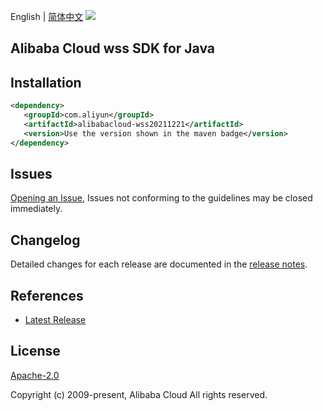 English | [简体中文](README-CN.md)
![](https://aliyunsdk-pages.alicdn.com/icons/AlibabaCloud.svg)

## Alibaba Cloud wss SDK for Java

## Installation

```xml
<dependency>
   <groupId>com.aliyun</groupId>
   <artifactId>alibabacloud-wss20211221</artifactId>
   <version>Use the version shown in the maven badge</version>
</dependency>
```

## Issues
[Opening an Issue](https://github.com/aliyun/alibabacloud-java-async-sdk/issues/new), Issues not conforming to the guidelines may be closed immediately.

## Changelog
Detailed changes for each release are documented in the [release notes](./ChangeLog.txt).

## References
* [Latest Release](https://github.com/aliyun/alibabacloud-async-java-sdk/)

## License
[Apache-2.0](http://www.apache.org/licenses/LICENSE-2.0)

Copyright (c) 2009-present, Alibaba Cloud All rights reserved.